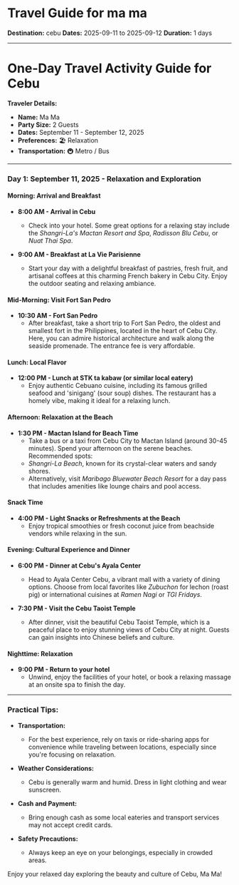 # Travel Guide for ma ma
**Destination:** cebu
**Dates:** 2025-09-11 to 2025-09-12
**Duration:** 1 days

---

# One-Day Travel Activity Guide for Cebu

**Traveler Details:**
- **Name:** Ma Ma
- **Party Size:** 2 Guests
- **Dates:** September 11 - September 12, 2025
- **Preferences:** 🏖 Relaxation
- **Transportation:** 🚇 Metro / Bus

---

### **Day 1: September 11, 2025 - Relaxation and Exploration**

#### **Morning: Arrival and Breakfast**
- **8:00 AM - Arrival in Cebu**
  - Check into your hotel. Some great options for a relaxing stay include the *Shangri-La's Mactan Resort and Spa*, *Radisson Blu Cebu*, or *Nuat Thai Spa*.

- **9:00 AM - Breakfast at La Vie Parisienne**
  - Start your day with a delightful breakfast of pastries, fresh fruit, and artisanal coffees at this charming French bakery in Cebu City. Enjoy the outdoor seating and relaxing ambiance.

#### **Mid-Morning: Visit Fort San Pedro**
- **10:30 AM - Fort San Pedro**
  - After breakfast, take a short trip to Fort San Pedro, the oldest and smallest fort in the Philippines, located in the heart of Cebu City. Here, you can admire historical architecture and walk along the seaside promenade. The entrance fee is very affordable.

#### **Lunch: Local Flavor**
- **12:00 PM - Lunch at STK ta kabaw (or similar local eatery)**
  - Enjoy authentic Cebuano cuisine, including its famous grilled seafood and 'sinigang' (sour soup) dishes. The restaurant has a homely vibe, making it ideal for a relaxing lunch.

#### **Afternoon: Relaxation at the Beach**
- **1:30 PM - Mactan Island for Beach Time**
  - Take a bus or a taxi from Cebu City to Mactan Island (around 30-45 minutes). Spend your afternoon on the serene beaches. Recommended spots:
  - *Shangri-La Beach*, known for its crystal-clear waters and sandy shores.
  - Alternatively, visit *Maribago Bluewater Beach Resort* for a day pass that includes amenities like lounge chairs and pool access.

#### **Snack Time**
- **4:00 PM - Light Snacks or Refreshments at the Beach**
  - Enjoy tropical smoothies or fresh coconut juice from beachside vendors while relaxing in the sun.

#### **Evening: Cultural Experience and Dinner**
- **6:00 PM - Dinner at Cebu's Ayala Center**
  - Head to Ayala Center Cebu, a vibrant mall with a variety of dining options. Choose from local favorites like *Zubuchon* for lechon (roast pig) or international cuisines at *Ramen Nagi* or *TGI Fridays*.
  
- **7:30 PM - Visit the Cebu Taoist Temple**
  - After dinner, visit the beautiful Cebu Taoist Temple, which is a peaceful place to enjoy stunning views of Cebu City at night. Guests can gain insights into Chinese beliefs and culture.

#### **Nighttime: Relaxation**
- **9:00 PM - Return to your hotel**
  - Unwind, enjoy the facilities of your hotel, or book a relaxing massage at an onsite spa to finish the day.

---
### **Practical Tips:**
- **Transportation:** 
  - For the best experience, rely on taxis or ride-sharing apps for convenience while traveling between locations, especially since you're focusing on relaxation.
  
- **Weather Considerations:**
  - Cebu is generally warm and humid. Dress in light clothing and wear sunscreen.
  
- **Cash and Payment:**
  - Bring enough cash as some local eateries and transport services may not accept credit cards.

- **Safety Precautions:**
  - Always keep an eye on your belongings, especially in crowded areas.

Enjoy your relaxed day exploring the beauty and culture of Cebu, Ma Ma!